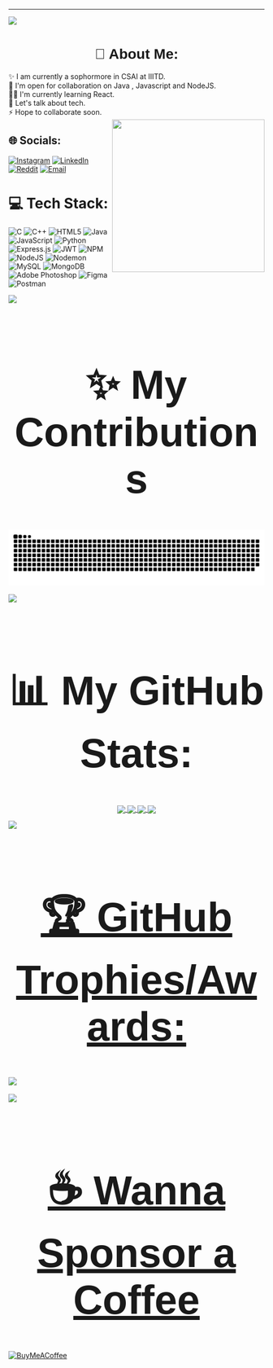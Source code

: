 <link rel="preconnect" href="https://fonts.googleapis.com">
<link rel="preconnect" href="https://fonts.gstatic.com" crossorigin>
<link href="https://fonts.googleapis.com/css2?family=Signika+Negative:wght@600;700&family=Ubuntu:wght@500&display=swap" rel="stylesheet">

---
[![](https://visitcount.itsvg.in/api?id=thatspiyush08&label=Profile%20Views&icon=0&pretty=false)](https://visitcount.itsvg.in)<br>



<h1 align="center" style="font-family: 'Ubuntu', sans-serif;"> 💫 About Me:</h1>
✨️ I am currently a sophormore in CSAI at IIITD.
<br>
🤝 I'm open for collaboration on Java , Javascript and NodeJS.<br>
👩‍🎓 I'm currently learning React.<br>💬 Let's talk about tech.<br>⚡️ Hope to collaborate soon.<br>
<img src='https://randommeme-five.vercel.app/' style="height: 300px; width:300px" align="right">


## 🌐 Socials:
[![Instagram](https://img.shields.io/badge/Instagram-%23E4405F.svg?logo=Instagram&logoColor=white)](https://instagram.com/lostnash_) [![LinkedIn](https://img.shields.io/badge/LinkedIn-%230077B5.svg?logo=linkedin&logoColor=white)](https://linkedin.com/in/piyush-narula-a69779248) [![Reddit](https://img.shields.io/badge/Reddit-%23FF4500.svg?logo=Reddit&logoColor=white)](https://reddit.com/user/highfive08) [![Email](https://img.shields.io/badge/Email-%23333.svg?style=flat&logo=mailchimp&logoColor=white)](mailto:piyush22354@iiitd.ac.in)

# 💻 Tech Stack:
![C](https://img.shields.io/badge/c-%2300599C.svg?style=for-the-badge&logo=c&logoColor=white) ![C++](https://img.shields.io/badge/c++-%2300599C.svg?style=for-the-badge&logo=c%2B%2B&logoColor=white) ![HTML5](https://img.shields.io/badge/html5-%23E34F26.svg?style=for-the-badge&logo=html5&logoColor=white) ![Java](https://img.shields.io/badge/java-%23ED8B00.svg?style=for-the-badge&logo=openjdk&logoColor=white) ![JavaScript](https://img.shields.io/badge/javascript-%23323330.svg?style=for-the-badge&logo=javascript&logoColor=%23F7DF1E) ![Python](https://img.shields.io/badge/python-3670A0?style=for-the-badge&logo=python&logoColor=ffdd54) ![Express.js](https://img.shields.io/badge/express.js-%23404d59.svg?style=for-the-badge&logo=express&logoColor=%2361DAFB) ![JWT](https://img.shields.io/badge/JWT-black?style=for-the-badge&logo=JSON%20web%20tokens) ![NPM](https://img.shields.io/badge/NPM-%23CB3837.svg?style=for-the-badge&logo=npm&logoColor=white) ![NodeJS](https://img.shields.io/badge/node.js-6DA55F?style=for-the-badge&logo=node.js&logoColor=white) ![Nodemon](https://img.shields.io/badge/NODEMON-%23323330.svg?style=for-the-badge&logo=nodemon&logoColor=%BBDEAD) ![MySQL](https://img.shields.io/badge/mysql-%2300000f.svg?style=for-the-badge&logo=mysql&logoColor=white) ![MongoDB](https://img.shields.io/badge/MongoDB-%234ea94b.svg?style=for-the-badge&logo=mongodb&logoColor=white) ![Adobe Photoshop](https://img.shields.io/badge/adobe%20photoshop-%2331A8FF.svg?style=for-the-badge&logo=adobe%20photoshop&logoColor=white) ![Figma](https://img.shields.io/badge/figma-%23F24E1E.svg?style=for-the-badge&logo=figma&logoColor=white) ![Postman](https://img.shields.io/badge/Postman-FF6C37?style=for-the-badge&logo=postman&logoColor=white)


<img src="https://user-images.githubusercontent.com/73097560/115834477-dbab4500-a447-11eb-908a-139a6edaec5c.gif"><h1 align="center" style="font-family: 'Ubuntu', sans-serif; font-size:80px"> ✨️ My Contributions </h1>

<picture align="centre">
  <source
    media="(prefers-color-scheme: dark)"
    srcset="https://raw.githubusercontent.com/platane/snk/output/github-contribution-grid-snake-dark.svg"
  />
  <source
    media="(prefers-color-scheme: light)"
    srcset="https://raw.githubusercontent.com/platane/snk/output/github-contribution-grid-snake.svg"
  />
  <img
    alt="github contribution grid snake animation"
    src="https://raw.githubusercontent.com/platane/snk/output/github-contribution-grid-snake.svg"
  />
</picture>


<img src="https://user-images.githubusercontent.com/73097560/115834477-dbab4500-a447-11eb-908a-139a6edaec5c.gif"><h1 align="center" style="font-family: 'Ubuntu', sans-serif; font-size:80px">📊 My GitHub Stats:</h1>
<div align="center">
<a href="https://github.com/THATSPIYUSH08">

<img align="center" src="http://github-profile-summary-cards.vercel.app/api/cards/most-commit-language?username=THATSPIYUSH08&theme=dracula" height="180em" />
<img align="center" src="http://github-profile-summary-cards.vercel.app/api/cards/repos-per-language?username=THATSPIYUSH08&theme=dracula" height="180em" />
<img align="center" src="http://github-profile-summary-cards.vercel.app/api/cards/productive-time?username=THATSPIYUSH08&theme=dracula" height="180em" />
<img align="center" src="http://github-profile-summary-cards.vercel.app/api/cards/profile-details?username=THATSPIYUSH08&theme=dracula" height="180em" />
</div>



<img src="https://user-images.githubusercontent.com/73097560/115834477-dbab4500-a447-11eb-908a-139a6edaec5c.gif"><h1 align="center" style="font-family: 'Ubuntu', sans-serif; font-size:80px">🏆 GitHub Trophies/Awards:</h1>

![](https://github-profile-trophy.vercel.app/?username=thatspiyush08&theme=discord&no-frame=false&no-bg=false&margin-w=4)






<img src="https://user-images.githubusercontent.com/73097560/115834477-dbab4500-a447-11eb-908a-139a6edaec5c.gif"><h1 align="center" style="font-family: 'Ubuntu', sans-serif; font-size:80px">☕
Wanna Sponsor a Coffee</h1>


  [![BuyMeACoffee](https://img.shields.io/badge/Buy%20Me%20a%20Coffee-ffdd00?style=for-the-badge&logo=buy-me-a-coffee&logoColor=black)](https://buymeacoffee.com/https://www.buymeacoffee.com/thats_piyush08) 

  
